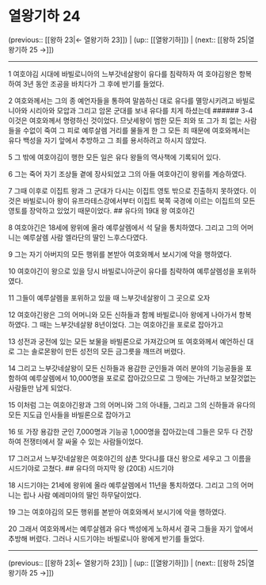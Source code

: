 # 열왕기하 24

(previous:: [[왕하 23|← 열왕기하 23]]) | (up:: [[열왕기하]]) | (next:: [[왕하 25|열왕기하 25 →]])

***




1 
여호야김 시대에 바빌로니아의 느부갓네살왕이 유다를 침략하자 여 호야김왕은 항복하여 3년 동안 조공을 바치다가 그 후에 반기를 들었다. 



2 
여호와께서는 그의 종 예언자들을 통하여 말씀하신 대로 유다를 멸망시키려고 바빌로니아와 시리아와 모압과 그리고 암몬 군대를 보내 유다를 치게 하셨는데 ###### 3-4 이것은 여호와께서 명령하신 것이었다. 므낫세왕이 범한 모든 죄와 또 그가 죄 없는 사람들을 수없이 죽여 그 피로 예루살렘 거리를 물들게 한 그 모든 죄 때문에 여호와께서는 유다 백성을 자기 앞에서 추방하고 그 죄를 용서하려고 하시지 않았다. 



5 
그 밖에 여호야김이 행한 모든 일은 유다 왕들의 역사책에 기록되어 있다. 



6 
그는 죽어 자기 조상들 곁에 장사되었고 그의 아들 여호야긴이 왕위를 계승하였다. 



7 
그때 이후로 이집트 왕과 그 군대가 다시는 이집트 영토 밖으로 진출하지 못하였다. 이것은 바빌로니아 왕이 유프라테스강에서부터 이집트 북쪽 국경에 이르는 이집트의 모든 영토를 장악하고 있었기 때문이었다. ## 유다의 19대 왕 여호야긴 



8 
여호야긴은 18세에 왕위에 올라 예루살렘에서 석 달을 통치하였다. 그리고 그의 어머니는 예루살렘 사람 엘라단의 딸인 느후스다였다. 



9 
그는 자기 아버지의 모든 행위를 본받아 여호와께서 보시기에 악을 행하였다. 



10 
여호야긴이 왕으로 있을 당시 바빌로니아군이 유다를 침략하여 예루살렘성을 포위하였다. 



11 
그들이 예루살렘을 포위하고 있을 때 느부갓네살왕이 그 곳으로 오자 



12 
여호야긴왕은 그의 어머니와 모든 신하들과 함께 바빌로니아 왕에게 나아가서 항복하였다. 그 때는 느부갓네살왕 8년이었다. 그는 여호야긴을 포로로 잡아가고 



13 
성전과 궁전에 있는 모든 보물을 바빌론으로 가져갔으며 또 여호와께서 예언하신 대로 그는 솔로몬왕이 만든 성전의 모든 금그릇을 깨뜨려 버렸다. 



14 
그리고 느부갓네살왕이 모든 신하들과 용감한 군인들과 여러 분야의 기능공들을 포함하여 예루살렘에서 10,000명을 포로로 잡아갔으므로 그 땅에는 가난하고 보잘것없는 사람들만 남게 되었다. 



15 
이처럼 그는 여호야긴왕과 그의 어머니와 그의 아내들, 그리고 그의 신하들과 유다의 모든 지도급 인사들을 바빌론으로 잡아가고 



16 
또 가장 용감한 군인 7,000명과 기능공 1,000명을 잡아갔는데 그들은 모두 다 건장하여 전쟁터에서 잘 싸울 수 있는 사람들이었다. 



17 
그러고서 느부갓네살왕은 여호야긴의 삼촌 맛다냐를 대신 왕으로 세우고 그 이름을 시드기야로 고쳤다. ## 유다의 마지막 왕 (20대) 시드기야 



18 
시드기야는 21세에 왕위에 올라 예루살렘에서 11년을 통치하였다. 그리고 그의 어머니는 립나 사람 예레미야의 딸인 하무달이었다. 



19 
그는 여호야김의 모든 행위를 본받아 여호와께서 보시기에 악을 행하였다. 



20 
그래서 여호와께서는 예루살렘과 유다 백성에게 노하셔서 결국 그들을 자기 앞에서 추방해 버렸다. 그러나 시드기야는 바빌로니아 왕에게 반기를 들었다.

***

(previous:: [[왕하 23|← 열왕기하 23]]) | (up:: [[열왕기하]]) | (next:: [[왕하 25|열왕기하 25 →]])
